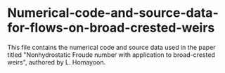 # Numerical-code-and-source-data-for-flows-on-broad-crested-weirs
This file contains the numerical code and source data used in the paper titled "Nonhydrostatic Froude number with application to broad-crested weirs",  authored by L. Homayoon.
